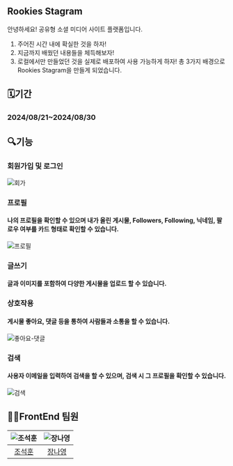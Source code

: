 ## Rookies Stagram

안녕하세요! 공유형 소셜 미디어 사이트 플랫폼입니다.
1. 주어진 시간 내에 확실한 것을 하자!
2. 지금까지 배웠던 내용들을 체득해보자!
3. 로컬에서만 만들었던 것을 실제로 배포하여 사용 가능하게 하자!
총 3가지 배경으로 Rookies Stagram을 만들게 되었습니다.

## 🗓️기간
### 2024/08/21~2024/08/30

## 🔍기능
### 회원가입 및 로그인
![회가](https://github.com/user-attachments/assets/22349ef7-42a7-4067-a823-38f3962bfdb4)

### 프로필
#### 나의 프로필을 확인할 수 있으며 내가 올린 게시물, Followers, Following, 닉네임, 팔로우 여부를 카드 형태로 확인할 수 있습니다.
![프로필](https://github.com/user-attachments/assets/eaa4ed7d-f554-4db2-a221-1567b9532c8e)

### 글쓰기
#### 글과 이미지를 포함하여 다양한 게시물을 업로드 할 수 있습니다.

### 상호작용
#### 게시물 좋아요, 댓글 등을 통하여 사람들과 소통을 할 수 있습니다.
![좋아요-댓글](https://github.com/user-attachments/assets/2e85d5bb-93dc-4bff-a109-aa04e687749d)

### 검색
#### 사용자 이메일을 입력하여 검색을 할 수 있으며, 검색 시 그 프로필을 확인할 수 있습니다.
![검색](https://github.com/user-attachments/assets/4c286e30-e852-454b-8a0e-4792d96a1232)


## 🙋‍♂️FrontEnd 팀원
| ![조석훈](https://avatars.githubusercontent.com/u/48306840?v=4) | ![장나영](https://avatars.githubusercontent.com/u/112605030?v=4) | 
| :-------------------------------------------------------------: | :-------------------------------------------------------------: |
|             [조석훈](https://github.com/mgs06380)              |              [장나영](https://github.com/skdod2453)               | 

